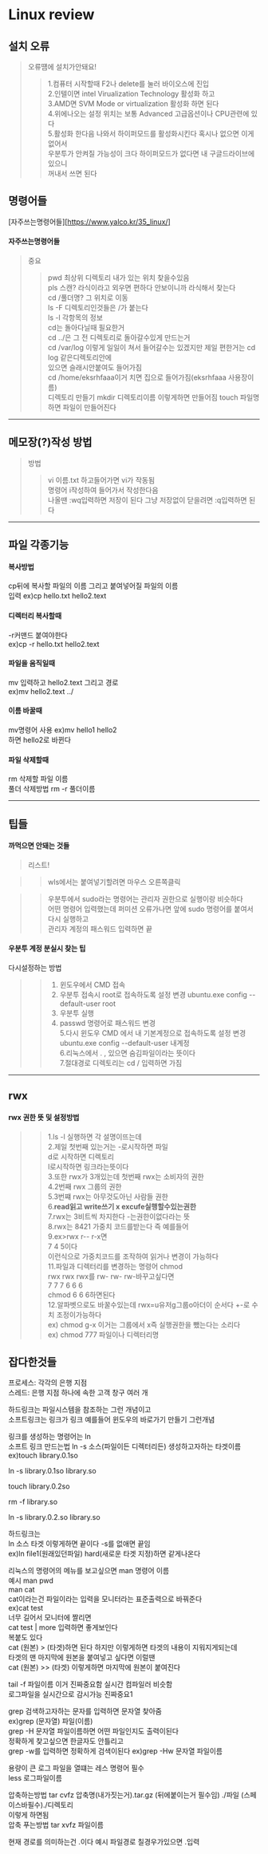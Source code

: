 Linux review
=============

설치 오류
-------------

> 오류떔에 설치가안돼요!
> > 1.컴퓨터 시작할때 F2나 delete를 눌러 바이오스에 진입   
> > 2.인텔이면 intel Virualization Technology 활성화 하고    
> > 3.AMD면 SVM Mode or virtualization 활성화 하면 된다        
> > 4.위에나오는 설정 위치는 보통 Advanced 고급옵션이나 CPU관련에 있다     
> > 5.활성화 한다음 나와서 하이퍼모드를 활성화시킨다 혹시나 없으면 이게 없어서  
우분투가 안켜질 가능성이 크다 하이퍼모드가 없다면 내 구글드라이브에 있으니     
꺼내서 쓰면 된다


명령어들
-------------
[자주쓰는명령어들][https://www.yalco.kr/35_linux/]
#### 자주쓰는명령어들
> 중요
> >pwd 최상위 디렉토리 내가 있는 위치 찾을수있음       
> >pls 스캔? 라식이라고 외우면 편하다 안보이니까 라식해서 찾는다    
> >cd /풀더명? 그 위치로 이동    
> >ls -F 디렉토리인것들은 /가 붙는다   
> >ls -l 각항목의 정보   
> >cd는 돌아다닐때 필요한거   
> >cd ../은 그 전 디렉토리로 돌아갈수있게 만드는거    
> >cd /var/log 이렇게 일일이 쳐서 들어갈수는 있겠지만 제일 편한거는 cd log 같은디렉토리안에    
있으면 슬래시안붙여도 들어가짐   
> >cd /home/eksrhfaaa이거 치면 집으로 들어가짐(eksrhfaaa 사용장이름)   
> >디렉토리 만들기 mkdir 디렉토리이름 이렇게하면 만들어짐
> >touch 파일명 하면 파일이 만들어진다   
* * *


메모장(?)작성 방법
-----------

>방법  
> > vi 이름.txt 하고들어가면 vi가 작동됨    
> > 명령어 i작성하여 들어가서 작성한다음     
> > 나올땐 :wq입력하면 저장이 된다 그냥 저장없이 닫을려면  :q입력하면 된다      

* * *
파일 각종기능
------------
#### 복사방법
cp뒤에 복사할 파일의 이름  그리고 붙여넣어질 파일의 이름    
입력 ex)cp hello.txt hello2.text    
#### 디렉터리 복사할때
-r커맨드 붙여야한다     
ex)cp -r hello.txt hello2.text     
#### 파일을 움직일때	  
mv 입력하고 hello2.text 그리고 경로	 
ex)mv hello2.text ../	   
#### 이름 바꿀때   
mv명령어 사용
ex)mv hello1 hello2	  
하면 hello2로 바뀐다		  

#### 파일 삭제할때   
rm 삭제할 파일 이름   
풀더 삭제방법 rm -r 풀더이름      

* * *    

팁들    
---------------    

#### 까먹으면 안돼는 것들    

>리스트!     

> >wls에서는 붙여넣기할려면 마우스 오른쪽클릭      

> >우분투에서 sudo라는 명령어는 관리자 권한으로 실행이랑 비슷하다    
어떤 명령어 입력했는데 퍼미션 오류가나면 앞에 sudo 명령어를 붙여서 다시 실행하고     
관리자 계정의 패스워드 입력하면 끝      

#### 우분투 계정 분실시  찾는 팁     
다시설정하는 방법     
> >1. 윈도우에서 CMD 접속
> >2. 우분투 접속시 root로 접속하도록 설정 변경
ubuntu.exe config --default-user root    
> >3. 우분투 실행      
> >4. passwd 명령어로 패스워드 변경           
> >5.다시 윈도우 CMD 에서 내 기본계정으로 접속하도록 설정 변경       
ubuntu.exe config --default-user 내계정        
> >6.리눅스에서 . , 있으면 숨김파일이라는 뜻이다         
> >7.절대경로 디렉토리는 cd / 입력하면 가짐        
* * * 


rwx
-------------

#### rwx 권한 뜻 및 설정방법

> >1.ls -l 실행하면 각 설명이뜨는데              
> >2.제일 첫번째 있는거는 -로시작하면 파일        
		   d로 시작하면 디렉토리            
		   l로시작하면 링크라는뜻이다             
> >3.또한 rwx가 3개있는데 첫번째 rwx는 소비자의 권한      
> >4.2번째 rwx 그룹의 권한           
> >5.3번쨰 rwx는 아무것도아닌 사람들 권한            
> >6.**read읽고 write쓰기 x excufe실행할수있는권한**         
> >7.rwx는 3비트씩 차지한다 -는권한이없다라는 뜻         
> >8.rwx는 8421 가중치 코드를받는다 즉 예를들어              
> >9.ex>rwx r-- r-x면        
        7   4    5이다             
> >이런식으로 가중치코드를 조작하여 읽거나 변경이 가능하다       
> >11.파일과 디렉터리를 변경하는 명령어 chmod         
rwx rwx rwx를 rw- rw- rw-바꾸고싶다면         
7    7    7       6   6   6          
chmod 6 6 6하면된다           
> >12.알파벳으로도 바꿀수있는데 rwx=u유저g그룹o아더이 순서다 +-로 수치 조정이가능하다      
ex) chmod g-x 이거는 그룹에서 x즉 실행권한을 뺐는다는 소리다     
ex) chmod 777 파일이나 디렉터리명            
     


잡다한것들
----------------------

프로세스: 각각의 은행 지점      
스레드: 은행 지점 하나에 속한 고객 창구 여러 개           

하드링크는 파일시스템을 참조하는 그런 개념이고          
소프트링크는 링크가 링크 예를들어 윈도우의 바로가기 만들기 그런개념        

링크를 생성하는 명령어는 ln        
소프트 링크 만드는법 ln -s 소스(파일이든 디렉터리든) 생성하고자하는 타겟이름          
ex)touch library.0.1so         

ln -s library.0.1so library.so          

touch library.0.2so       

rm -f library.so       

ln -s library.0.2.so library.so      

하드링크는     
ln 소스 타겟 이렇게하면 끝이다 -s를 없애면 끝임    
ex)ln file1(원래있던파일) hard(새로운 타겟 지정)하면 같게나온다    
   
리눅스의 명령어의 메뉴를 보고싶으면 man 명령어 이름     
예시 man pwd      
man cat    
cat이라는건 파일이라는 입력을 모니터라는 표준출력으로 바꿔준다    
ex)cat test  
너무 길어서 모니터에 짤리면   
cat test | more 입력하면 좋게보인다    
복붙도 있다  
cat (원본) > (타겟)하면 된다 하지만 이렇게하면 타겟의 내용이 지워지게되는데   
타겟의 맨 마지막에 원본을 붙여넣고 싶다면 이럴땐     
cat (원본) >> (타겟) 이렇게하면 마지막에 원본이 붙여진다                   
 
tail -f 파일이름 이거 진짜중요함 실시간 컴파일러 비슷함  
로그파일을 실시간으로 감시가능 진짜중요1    


grep 검색하고자하는 문자를 입력하면 문자열 찾아줌    
ex)grep (문자열) 파일(이름)  
grep -H 문자열 파일이름하면 어떤 파일인지도 출력이된다   
정확하게 찾고싶으면 한글자도 안틀리고   
grep -w를 입력하면 정확하게 검색이된다 
ex)grep -Hw 문자열 파일이름  
 
용량이 큰 로그 파일을 열떄는 레스 명령어 필수  
less  로그파일이름  
 
압축하는방법
tar cvfz 압축명(내가짓는거).tar.gz (뒤에붙이는거 필수임) ./파일 (스페이스바필수)./디렉토리   
이렇게 하면됨   
압축 푸는방법 
tar xvfz 파일이름

현재 경로를 의미하는건 .이다 
예시 파일경로 칠경우가있으면 .입력
